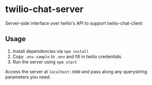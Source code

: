 # twilio-chat-server

Server-side interface over twilio's API to support twilio-chat-client

## Usage
1. Install dependencies via `npm install`
2. Copy `.env.sample` to `.env` and fill in twilio credentials
3. Run the server using `npm start`

Access the server at `localhost:3000` and pass along any querystring
parameters you need.
